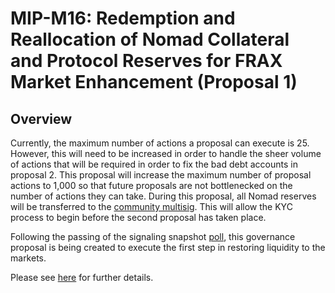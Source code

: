# MIP-M16: Redemption and Reallocation of Nomad Collateral and Protocol Reserves for FRAX Market Enhancement (Proposal 1)

## Overview

Currently, the maximum number of actions a proposal can execute is 25. However, this will need to be increased in order to handle the sheer volume of actions that will be required in order to fix the bad debt accounts in proposal 2. This proposal will increase the maximum number of proposal actions to 1,000 so that future proposals are not bottlenecked on the number of actions they can take. During this proposal, all Nomad reserves will be transferred to the [community multisig](https://moonscan.io/address/0x949D6a0E3b1064d498D529a388B953b344CD13F7). This will allow the KYC process to begin before the second proposal has taken place.

Following the passing of the signaling snapshot [poll](https://snapshot.org/#/moonwell-governance.eth/proposal/0xe30b2ec324ad04397eb864dd464d3f57f44c63ccf684c9a126f9dd34908fd5c7), this governance proposal is being created to execute the first step in restoring liquidity to the markets.

Please see [here](https://forum.moonwell.fi/t/request-for-proposal-rfp-redemption-and-reallocation-of-nomad-collateral-and-protocol-reserves-for-frax-market-enhancement/746/3) for further details.
